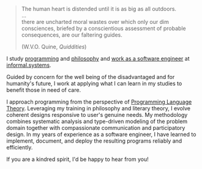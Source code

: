 > The human heart is distended until it is as big as all outdoors.  
> ...  
> there are uncharted moral wastes over which only our dim consciences,
> briefed by a conscientious assessment of probable consequences, are our
> faltering guides.
>
> (W.V.O. Quine, *Quiddities*)

I study [programming](/programs) and [philosophy](/posts) and [work as a
software engineer](/resume) at [informal.systems](https://informal.systems/).

Guided by concern for the well being of the disadvantaged and for humanity's
future, I work at applying what I can learn in my studies to benefit those in
need of care.

I approach programming from the perspective of [Programming Language
Theory](https://en.wikipedia.org/wiki/Programming_language_theory). Leveraging
my training in philosophy and literary theory, I evolve coherent designs
responsive to user's genuine needs. My methodology combines systematic analysis
and type-driven modeling of the problem domain together with compassionate
communication and participatory design. In my years of experience as a software
engineer, I have learned to implement, document, and deploy the resulting
programs reliably and efficiently.

If you are a kindred spirit, I'd be happy to hear from you!
